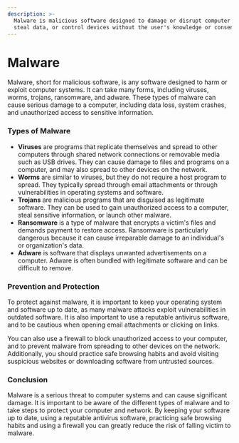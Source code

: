 ```yaml
---
description: >-
  Malware is malicious software designed to damage or disrupt computer systems,
  steal data, or control devices without the user's knowledge or consent.
---
```


# Malware

Malware, short for malicious software, is any software designed to harm or exploit computer systems. It can take many forms, including viruses, worms, trojans, ransomware, and adware. These types of malware can cause serious damage to a computer, including data loss, system crashes, and unauthorized access to sensitive information.

### Types of Malware

* **Viruses** are programs that replicate themselves and spread to other computers through shared network connections or removable media such as USB drives. They can cause damage to files and programs on a computer, and may also spread to other devices on the network.
* **Worms** are similar to viruses, but they do not require a host program to spread. They typically spread through email attachments or through vulnerabilities in operating systems and software.
* **Trojans** are malicious programs that are disguised as legitimate software. They can be used to gain unauthorized access to a computer, steal sensitive information, or launch other malware.
* **Ransomware** is a type of malware that encrypts a victim's files and demands payment to restore access. Ransomware is particularly dangerous because it can cause irreparable damage to an individual's or organization's data.
* **Adware** is software that displays unwanted advertisements on a computer. Adware is often bundled with legitimate software and can be difficult to remove.

### Prevention and Protection

To protect against malware, it is important to keep your operating system and software up to date, as many malware attacks exploit vulnerabilities in outdated software. It is also important to use a reputable antivirus software, and to be cautious when opening email attachments or clicking on links.

You can also use a firewall to block unauthorized access to your computer, and to prevent malware from spreading to other devices on the network. Additionally, you should practice safe browsing habits and avoid visiting suspicious websites or downloading software from untrusted sources.

### Conclusion

Malware is a serious threat to computer systems and can cause significant damage. It is important to be aware of the different types of malware and to take steps to protect your computer and network. By keeping your software up to date, using a reputable antivirus software, practicing safe browsing habits and using a firewall you can greatly reduce the risk of falling victim to malware.

